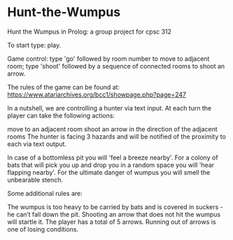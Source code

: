 # Hunt-the-Wumpus
Hunt the Wumpus in Prolog: a group project for cpsc 312

To start type: play.

Game control: type 'go' followed by room number to move to adjacent room; type 'shoot' followed by a sequence of connected rooms to shoot an arrow.

The rules of the game can be found at: https://www.atariarchives.org/bcc1/showpage.php?page=247

In a nutshell, we are controlling a hunter via text input. At each turn the player can take the following actions:

move to an adjacent room
shoot an arrow in the direction of the adjacent rooms
The hunter is facing 3 hazards and will be notified of the proximity to each via text output.

In case of a bottomless pit you will 'feel a breeze nearby'. For a colony of bats that will pick you up and drop you in a random space you will 'hear flapping nearby'. For the ultimate danger of wumpus you will smell the unbearable stench.

Some additional rules are:

The wumpus is too heavy to be carried by bats and is covered in suckers - he can’t fall down the pit.
Shooting an arrow that does not hit the wumpus will startle it.
The player has a total of 5 arrows. Running out of arrows is one of losing conditions.

